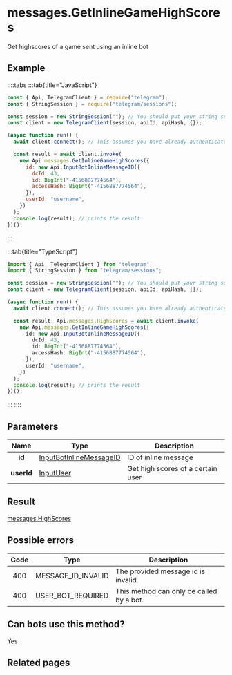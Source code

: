 # messages.GetInlineGameHighScores

Get highscores of a game sent using an inline bot

## Example

::::tabs
:::tab{title="JavaScript"}

```js
const { Api, TelegramClient } = require("telegram");
const { StringSession } = require("telegram/sessions");

const session = new StringSession(""); // You should put your string session here
const client = new TelegramClient(session, apiId, apiHash, {});

(async function run() {
  await client.connect(); // This assumes you have already authenticated with .start()

  const result = await client.invoke(
    new Api.messages.GetInlineGameHighScores({
      id: new Api.InputBotInlineMessageID({
        dcId: 43,
        id: BigInt("-4156887774564"),
        accessHash: BigInt("-4156887774564"),
      }),
      userId: "username",
    })
  );
  console.log(result); // prints the result
})();
```

:::

:::tab{title="TypeScript"}

```ts
import { Api, TelegramClient } from "telegram";
import { StringSession } from "telegram/sessions";

const session = new StringSession(""); // You should put your string session here
const client = new TelegramClient(session, apiId, apiHash, {});

(async function run() {
  await client.connect(); // This assumes you have already authenticated with .start()

  const result: Api.messages.HighScores = await client.invoke(
    new Api.messages.GetInlineGameHighScores({
      id: new Api.InputBotInlineMessageID({
        dcId: 43,
        id: BigInt("-4156887774564"),
        accessHash: BigInt("-4156887774564"),
      }),
      userId: "username",
    })
  );
  console.log(result); // prints the result
})();
```

:::
::::

## Parameters

|    Name    | Type                                                                              | Description                       |
| :--------: | --------------------------------------------------------------------------------- | --------------------------------- |
|   **id**   | [InputBotInlineMessageID](https://core.telegram.org/type/InputBotInlineMessageID) | ID of inline message              |
| **userId** | [InputUser](https://core.telegram.org/type/InputUser)                             | Get high scores of a certain user |

## Result

[messages.HighScores](https://core.telegram.org/type/messages.HighScores)

## Possible errors

| Code | Type               | Description                              |
| :--: | ------------------ | ---------------------------------------- |
| 400  | MESSAGE_ID_INVALID | The provided message id is invalid.      |
| 400  | USER_BOT_REQUIRED  | This method can only be called by a bot. |

## Can bots use this method?

Yes

## Related pages
